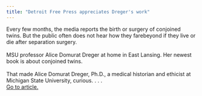 ```yaml
---
title: "Detroit Free Press appreciates Dreger's work"
---
```


Every few months, the media reports the birth or surgery of conjoined twins. But the public often does not hear how they farebeyond if they live or die after separation surgery.<br><br>MSU professor Alice Domurat Dreger at home in East Lansing. Her newest book is about conjoined twins.<br><br>That made Alice Domurat Dreger, Ph.D., a medical historian and ethicist at Michigan State University, curious. . . .<br><a href="http://www.freep.com/news/childrenfirst/anat19_20040719.htm" target="_blank">Go to article.</a><br>